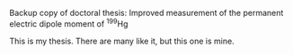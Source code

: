 Backup copy of doctoral thesis: Improved measurement of the permanent electric dipole moment of $^{199}$Hg

This is my thesis. There are many like it, but this one is mine.
